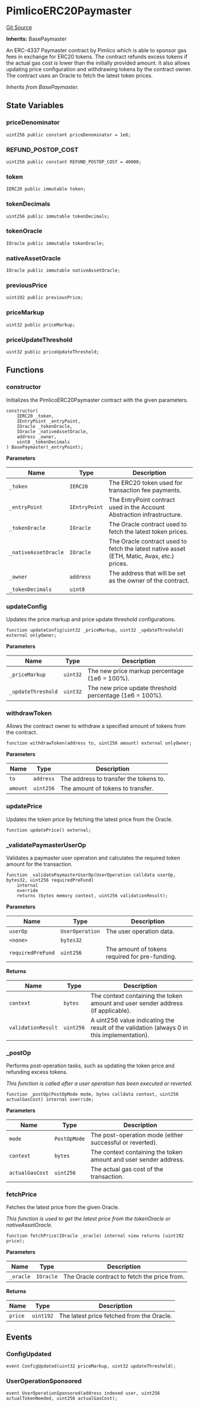 # PimlicoERC20Paymaster
[Git Source](https://github.com/bob-collective/bob/blob/98d6776243fd4555508637d4cff8243488a356a2/src/paymasters/AccountAbstraction/AATokenPaymaster.sol)

**Inherits:**
BasePaymaster

An ERC-4337 Paymaster contract by Pimlico which is able to sponsor gas fees in exchange for ERC20 tokens.
The contract refunds excess tokens if the actual gas cost is lower than the initially provided amount.
It also allows updating price configuration and withdrawing tokens by the contract owner.
The contract uses an Oracle to fetch the latest token prices.

*Inherits from BasePaymaster.*


## State Variables
### priceDenominator

```solidity
uint256 public constant priceDenominator = 1e6;
```


### REFUND_POSTOP_COST

```solidity
uint256 public constant REFUND_POSTOP_COST = 40000;
```


### token

```solidity
IERC20 public immutable token;
```


### tokenDecimals

```solidity
uint256 public immutable tokenDecimals;
```


### tokenOracle

```solidity
IOracle public immutable tokenOracle;
```


### nativeAssetOracle

```solidity
IOracle public immutable nativeAssetOracle;
```


### previousPrice

```solidity
uint192 public previousPrice;
```


### priceMarkup

```solidity
uint32 public priceMarkup;
```


### priceUpdateThreshold

```solidity
uint32 public priceUpdateThreshold;
```


## Functions
### constructor

Initializes the PimlicoERC20Paymaster contract with the given parameters.


```solidity
constructor(
    IERC20 _token,
    IEntryPoint _entryPoint,
    IOracle _tokenOracle,
    IOracle _nativeAssetOracle,
    address _owner,
    uint8 _tokenDecimals
) BasePaymaster(_entryPoint);
```
**Parameters**

|Name|Type|Description|
|----|----|-----------|
|`_token`|`IERC20`|The ERC20 token used for transaction fee payments.|
|`_entryPoint`|`IEntryPoint`|The EntryPoint contract used in the Account Abstraction infrastructure.|
|`_tokenOracle`|`IOracle`|The Oracle contract used to fetch the latest token prices.|
|`_nativeAssetOracle`|`IOracle`|The Oracle contract used to fetch the latest native asset (ETH, Matic, Avax, etc.) prices.|
|`_owner`|`address`|The address that will be set as the owner of the contract.|
|`_tokenDecimals`|`uint8`||


### updateConfig

Updates the price markup and price update threshold configurations.


```solidity
function updateConfig(uint32 _priceMarkup, uint32 _updateThreshold) external onlyOwner;
```
**Parameters**

|Name|Type|Description|
|----|----|-----------|
|`_priceMarkup`|`uint32`|The new price markup percentage (1e6 = 100%).|
|`_updateThreshold`|`uint32`|The new price update threshold percentage (1e6 = 100%).|


### withdrawToken

Allows the contract owner to withdraw a specified amount of tokens from the contract.


```solidity
function withdrawToken(address to, uint256 amount) external onlyOwner;
```
**Parameters**

|Name|Type|Description|
|----|----|-----------|
|`to`|`address`|The address to transfer the tokens to.|
|`amount`|`uint256`|The amount of tokens to transfer.|


### updatePrice

Updates the token price by fetching the latest price from the Oracle.


```solidity
function updatePrice() external;
```

### _validatePaymasterUserOp

Validates a paymaster user operation and calculates the required token amount for the transaction.


```solidity
function _validatePaymasterUserOp(UserOperation calldata userOp, bytes32, uint256 requiredPreFund)
    internal
    override
    returns (bytes memory context, uint256 validationResult);
```
**Parameters**

|Name|Type|Description|
|----|----|-----------|
|`userOp`|`UserOperation`|The user operation data.|
|`<none>`|`bytes32`||
|`requiredPreFund`|`uint256`|The amount of tokens required for pre-funding.|

**Returns**

|Name|Type|Description|
|----|----|-----------|
|`context`|`bytes`|The context containing the token amount and user sender address (if applicable).|
|`validationResult`|`uint256`|A uint256 value indicating the result of the validation (always 0 in this implementation).|


### _postOp

Performs post-operation tasks, such as updating the token price and refunding excess tokens.

*This function is called after a user operation has been executed or reverted.*


```solidity
function _postOp(PostOpMode mode, bytes calldata context, uint256 actualGasCost) internal override;
```
**Parameters**

|Name|Type|Description|
|----|----|-----------|
|`mode`|`PostOpMode`|The post-operation mode (either successful or reverted).|
|`context`|`bytes`|The context containing the token amount and user sender address.|
|`actualGasCost`|`uint256`|The actual gas cost of the transaction.|


### fetchPrice

Fetches the latest price from the given Oracle.

*This function is used to get the latest price from the tokenOracle or nativeAssetOracle.*


```solidity
function fetchPrice(IOracle _oracle) internal view returns (uint192 price);
```
**Parameters**

|Name|Type|Description|
|----|----|-----------|
|`_oracle`|`IOracle`|The Oracle contract to fetch the price from.|

**Returns**

|Name|Type|Description|
|----|----|-----------|
|`price`|`uint192`|The latest price fetched from the Oracle.|


## Events
### ConfigUpdated

```solidity
event ConfigUpdated(uint32 priceMarkup, uint32 updateThreshold);
```

### UserOperationSponsored

```solidity
event UserOperationSponsored(address indexed user, uint256 actualTokenNeeded, uint256 actualGasCost);
```

